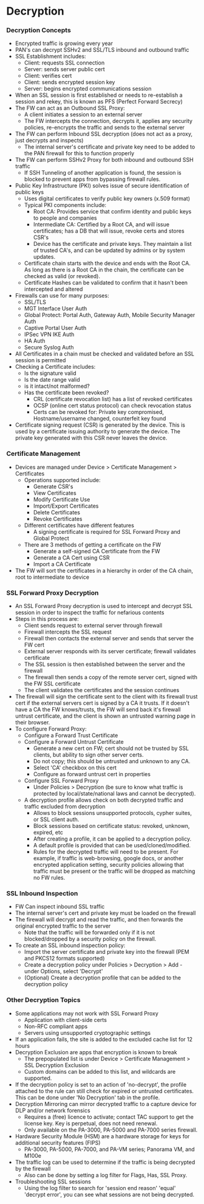 # Decryption

### Decryption Concepts
* Encrypted traffic is growing every year
* PAN's can decrypt SSHv2 and SSL/TLS inbound and outbound traffic
* SSL Establishment includes:
    * Client: requests SSL connection
    * Server: sends server public cert
    * Client: verifies cert
    * Client: sends encrypted session key
    * Server: begins encrypted communications session
* When an SSL session is first established or needs to re-establish a session and rekey, this is known as PFS (Perfect Forward Secrecy)
* The FW can act as an Outbound SSL Proxy:
    * A client initiates a session to an external server
    * The FW intercepts the connection, decrypts it, applies any security policies, re-encrypts the traffic and sends to the external server
* The FW can perform Inbound SSL decryption (does not act as a proxy, just decrypts and inspects)
    * The internal server's certificate and private key need to be added to the PAN firewall for this to function properly
* The FW can perform SSHv2 Proxy for both inbound and outbound SSH traffic
    * If SSH Tunneling of another application is found, the session is blocked to prevent apps from bypassing firewall rules.
* Public Key Infrastructure (PKI) solves issue of secure identification of public keys
    * Uses digital certificates to verify public key owners (x.509 format)
    * Typical PKI components include:
      * Root CA: Provides service that confirm identity and public keys to people and companies
      * Intermediate CA: Certified by a Root CA, and will issue certificates; has a DB that will issue, revoke certs and stores CSR's
      * Device has the certificate and private keys. They maintain a list of trusted CA's, and can be updated by admins or by system updates.
    * Certificate chain starts with the device and ends with the Root CA. As long as there is a Root CA in the chain, the certificate can be checked as valid (or revoked).
    * Certificate Hashes can be validated to confirm that it hasn't been intercepted and altered
* Firewalls can use for many purposes:
    * SSL/TLS
    * MGT Interface User Auth
    * Global Protect: Portal Auth, Gateway Auth, Mobile Security Manager Auth
    * Captive Portal User Auth
    * IPSec VPN IKE Auth
    * HA Auth
    * Secure Syslog Auth
* All Certificates in a chain must be checked and validated before an SSL session is permitted
* Checking a Certificate includes:
    * Is the signature valid
    * Is the date range valid
    * is it intact/not malformed?
    * Has the certificate been revoked?
      * CRL (certificate revocation list) has a list of revoked certificates
      * OCSP (online cert status protocol) can check revocation status
      * Certs can be revoked for: Private key compromised, Hostname/username changed, counterfeit key found
* Certificate signing request (CSR) is generated by the device. This is used by a certificate issuing authority to generate the device. The private key generated with this CSR never leaves the device.

### Certificate Management
* Devices are managed under Device > Certificate Management > Certificates
    * Operations supported include:
         * Generate CSR's
         * View Certificates
         * Modify Certificate Use
         * Import/Export Certificates
         * Delete Certificates
         * Revoke Certificates
    * Different certificates have different features
         * A signing certificate is required for SSL Forward Proxy and Global Protect
    * There are 3 methods of getting a certificate on the FW
         * Generate a self-signed CA Certificate from the FW
         * Generate a CA Cert using CSR
         * Import a CA Certificate
* The FW will sort the certificates in a hierarchy in order of the CA chain, root to intermediate to device

### SSL Forward Proxy Decryption
* An SSL Forward Proxy decryption is used to intercept and decrypt SSL session in order to inspect the traffic for nefarious contents
* Steps in this process are:
    * Client sends request to external server through firewall
    * Firewall intercepts the SSL request
    * Firewall then contacts the external server and sends that server the FW cert
    * External server responds with its server certificate; firewall validates certificate
    * The SSL session is then established between the server and the firewall
    * The firewall then sends a copy of the remote server cert, signed with the FW SSL certificate
    * The client validates the certificates and the session continues
* The firewall will sign the certificate sent to the client with its firewall trust cert if the external servers cert is signed by a CA it trusts. If it doesn't have a CA the FW knows/trusts, the FW will send back it's firewall untrust certificate, and the client is shown an untrusted warning page in their browser.
* To configure Forward Proxy: 
    * Configure a Forward Trust Certificate
    * Configure a Forward Untrust Certificate
      * Generate a new cert on FW; cert should not be trusted by SSL clients, but ability to sign other server certs.
      * Do not copy; this should be untrusted and unknown to any CA.
      * Select 'CA' checkbox on this cert
      * Configure as forward untrust cert in properties
    * Configure SSL Forward Proxy
      * Under Policies > Decryption (be sure to know what traffic is protected by local/state/national laws and cannot be decrypted).
    * A decryption profile allows check on both decrypted traffic and traffic excluded from decryption
        * Allows to block sessions unsupported protocols, cypher suites, or SSL client auth.
        * Block sessions based on certificate status: revoked, unknown, expired, etc
        * After creating a profile, it can be applied to a decryption policy.
        * A default profile is provided that can be used/cloned/modified.
        * Rules for the decrypted traffic will need to be present. For example, if traffic is web-browsing, google docs, or another encrypted application setting, security policies allowing that traffic must be present or the traffic will be dropped as matching no FW rules.

### SSL Inbound Inspection
* FW Can inspect inbound SSL traffic
* The internal server's cert and private key must be loaded on the firewall
* The firewall will decrypt and read the traffic, and then forwards the original encrypted traffic to the server
    * Note that the traffic will be forwarded only if it is not blocked/dropped by a security policy on the firewall.
* To create an SSL inbound inspection policy:
    * Import the server certificate and private key into the firewall (PEM and PKCS12 formats supported)
    * Create a decryption policy under Policies > Decryption > Add - under Options, select 'Decrypt'
    * (Optional) Create a decryption profile that can be added to the decryption policy
    
### Other Decryption Topics
* Some applications may not work with SSL Forward Proxy
    * Application with client-side certs
    * Non-RFC compliant apps
    * Servers using unsupported cryptographic settings
* If an application fails, the site is added to the excluded cache list for 12 hours
* Decryption Exclusion are apps that encryption is known to break
    * The prepopulated list is under Device > Certificate Management > SSL Decryption Exclusion
    * Custom domains can be added to this list, and wildcards are supported.
* If the decryption policy is set to an action of 'no-decrypt', the profile attached to the rule can still check for expired or untrusted certificates. This can be done under 'No Decryption' tab in the profile.
* Decryption Mirroring can mirror decrypted traffic to a capture device for DLP and/or network forensics
    * Requires a (free) licence to activate; contact TAC support to get the license key. Key is perpetual, does not need renewal.
    * Only available on the PA-3000, PA-5000 and PA-7000 series firewall.
* Hardware Security Module (HSM) are a hardware storage for keys for additional security features (FIPS)
    * PA-3000, PA-5000, PA-7000, and PA-VM series; Panorama VM, and M100e
* The traffic log can be used to determine if the traffic is being decrypted by the firewall
    * Also can be done by setting a log filter for Flags, Has, SSL Proxy.
* Troubleshooting SSL sessions
    * Using the log filter to search for 'session end reason' 'equal' 'decrypt error', you can see what sessions are not being decrypted.
